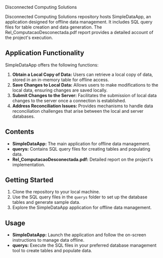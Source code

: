 Disconnected Computing Solutions

Disconnected Computing Solutions repository hosts SimpleDataApp, an application designed for offline data management. It includes SQL query files for table creation and data generation. The Rel_ComputacaoDesconectada.pdf report provides a detailed account of the project's execution.

Application Functionality
-------------------------

SimpleDataApp offers the following functions:

1.  **Obtain a Local Copy of Data:** Users can retrieve a local copy of data, stored in an in-memory table for offline access.
2.  **Save Changes to Local Data:** Allows users to make modifications to the local data, ensuring changes are saved locally.
3.  **Submit Changes to the Server:** Facilitates the submission of local data changes to the server once a connection is established.
4.  **Address Reconciliation Issues:** Provides mechanisms to handle data reconciliation challenges that arise between the local and server databases.

Contents
--------

-   **SimpleDataApp:** The main application for offline data management.
-   **querys:** Contains SQL query files for creating tables and populating data.
-   **Rel_ComputacaoDesconectada.pdf:** Detailed report on the project's implementation.

Getting Started
---------------

1.  Clone the repository to your local machine.
2.  Use the SQL query files in the `querys` folder to set up the database tables and generate sample data.
3.  Explore the SimpleDataApp application for offline data management.

Usage
-----

-   **SimpleDataApp:** Launch the application and follow the on-screen instructions to manage data offline.
-   **querys:** Execute the SQL files in your preferred database management tool to create tables and populate data.
